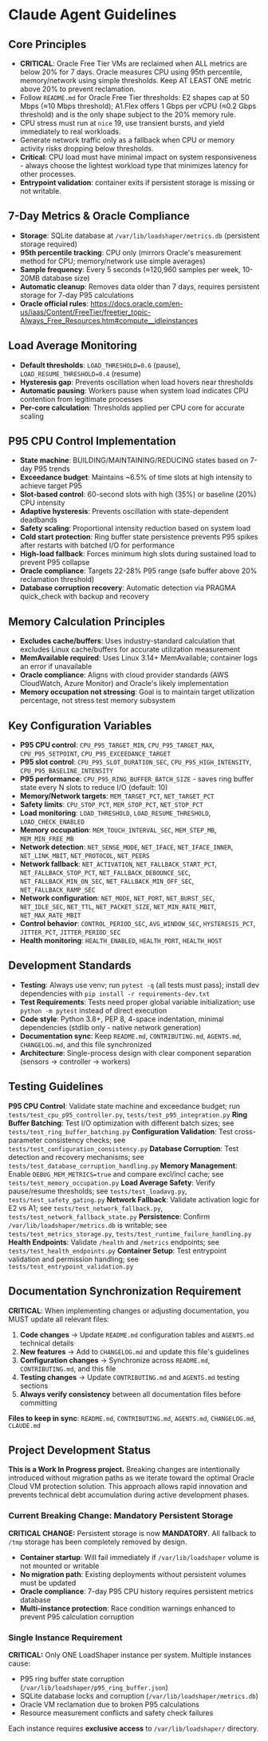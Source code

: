 # Claude Agent Guidelines

## Core Principles
- **CRITICAL**: Oracle Free Tier VMs are reclaimed when ALL metrics are below 20% for 7 days. Oracle measures CPU using 95th percentile, memory/network using simple thresholds. Keep AT LEAST ONE metric above 20% to prevent reclamation.
- Follow `README.md` for Oracle Free Tier thresholds: E2 shapes cap at 50 Mbps (≈10 Mbps threshold); A1.Flex offers 1 Gbps per vCPU (≈0.2 Gbps threshold) and is the only shape subject to the 20% memory rule.
- CPU stress must run at `nice` 19, use transient bursts, and yield immediately to real workloads.
- Generate network traffic only as a fallback when CPU or memory activity risks dropping below thresholds.
- **Critical**: CPU load must have minimal impact on system responsiveness - always choose the lightest workload type that minimizes latency for other processes.
- **Entrypoint validation**: container exits if persistent storage is missing or not writable.

## 7-Day Metrics & Oracle Compliance
- **Storage**: SQLite database at `/var/lib/loadshaper/metrics.db` (persistent storage required)
- **95th percentile tracking**: CPU only (mirrors Oracle's measurement method for CPU; memory/network use simple averages)
- **Sample frequency**: Every 5 seconds (≈120,960 samples per week, 10-20MB database size)
- **Automatic cleanup**: Removes data older than 7 days, requires persistent storage for 7-day P95 calculations
- **Oracle official rules**: https://docs.oracle.com/en-us/iaas/Content/FreeTier/freetier_topic-Always_Free_Resources.htm#compute__idleinstances

## Load Average Monitoring
- **Default thresholds**: `LOAD_THRESHOLD=0.6` (pause), `LOAD_RESUME_THRESHOLD=0.4` (resume)
- **Hysteresis gap**: Prevents oscillation when load hovers near thresholds
- **Automatic pausing**: Workers pause when system load indicates CPU contention from legitimate processes
- **Per-core calculation**: Thresholds applied per CPU core for accurate scaling

## P95 CPU Control Implementation
- **State machine**: BUILDING/MAINTAINING/REDUCING states based on 7-day P95 trends
- **Exceedance budget**: Maintains ~6.5% of time slots at high intensity to achieve target P95
- **Slot-based control**: 60-second slots with high (35%) or baseline (20%) CPU intensity
- **Adaptive hysteresis**: Prevents oscillation with state-dependent deadbands
- **Safety scaling**: Proportional intensity reduction based on system load
- **Cold start protection**: Ring buffer state persistence prevents P95 spikes after restarts with batched I/O for performance
- **High-load fallback**: Forces minimum high slots during sustained load to prevent P95 collapse
- **Oracle compliance**: Targets 22-28% P95 range (safe buffer above 20% reclamation threshold)
- **Database corruption recovery**: Automatic detection via PRAGMA quick_check with backup and recovery

## Memory Calculation Principles
- **Excludes cache/buffers**: Uses industry-standard calculation that excludes Linux cache/buffers for accurate utilization measurement
- **MemAvailable required**: Uses Linux 3.14+ MemAvailable; container logs an error if unavailable
- **Oracle compliance**: Aligns with cloud provider standards (AWS CloudWatch, Azure Monitor) and Oracle's likely implementation
- **Memory occupation not stressing**: Goal is to maintain target utilization percentage, not stress test memory subsystem

## Key Configuration Variables
- **P95 CPU control**: `CPU_P95_TARGET_MIN`, `CPU_P95_TARGET_MAX`, `CPU_P95_SETPOINT`, `CPU_P95_EXCEEDANCE_TARGET`
- **P95 slot control**: `CPU_P95_SLOT_DURATION_SEC`, `CPU_P95_HIGH_INTENSITY`, `CPU_P95_BASELINE_INTENSITY`
- **P95 performance**: `CPU_P95_RING_BUFFER_BATCH_SIZE` - saves ring buffer state every N slots to reduce I/O (default: 10)
- **Memory/Network targets**: `MEM_TARGET_PCT`, `NET_TARGET_PCT`
- **Safety limits**: `CPU_STOP_PCT`, `MEM_STOP_PCT`, `NET_STOP_PCT`
- **Load monitoring**: `LOAD_THRESHOLD`, `LOAD_RESUME_THRESHOLD`, `LOAD_CHECK_ENABLED`
- **Memory occupation**: `MEM_TOUCH_INTERVAL_SEC`, `MEM_STEP_MB`, `MEM_MIN_FREE_MB`
- **Network detection**: `NET_SENSE_MODE`, `NET_IFACE`, `NET_IFACE_INNER`, `NET_LINK_MBIT`, `NET_PROTOCOL`, `NET_PEERS`
- **Network fallback**: `NET_ACTIVATION`, `NET_FALLBACK_START_PCT`, `NET_FALLBACK_STOP_PCT`, `NET_FALLBACK_DEBOUNCE_SEC`, `NET_FALLBACK_MIN_ON_SEC`, `NET_FALLBACK_MIN_OFF_SEC`, `NET_FALLBACK_RAMP_SEC`
- **Network configuration**: `NET_MODE`, `NET_PORT`, `NET_BURST_SEC`, `NET_IDLE_SEC`, `NET_TTL`, `NET_PACKET_SIZE`, `NET_MIN_RATE_MBIT`, `NET_MAX_RATE_MBIT`
- **Control behavior**: `CONTROL_PERIOD_SEC`, `AVG_WINDOW_SEC`, `HYSTERESIS_PCT`, `JITTER_PCT`, `JITTER_PERIOD_SEC`
- **Health monitoring**: `HEALTH_ENABLED`, `HEALTH_PORT`, `HEALTH_HOST`

## Development Standards
- **Testing**: Always use venv; run `pytest -q` (all tests must pass); install dev dependencies with `pip install -r requirements-dev.txt`
- **Test Requirements**: Tests need proper global variable initialization; use `python -m pytest` instead of direct execution
- **Code style**: Python 3.8+, PEP 8, 4-space indentation, minimal dependencies (stdlib only - native network generation)
- **Documentation sync**: Keep `README.md`, `CONTRIBUTING.md`, `AGENTS.md`, `CHANGELOG.md`, and this file synchronized
- **Architecture**: Single-process design with clear component separation (sensors → controller → workers)

## Testing Guidelines
**P95 CPU Control**: Validate state machine and exceedance budget; run `tests/test_cpu_p95_controller.py`, `tests/test_p95_integration.py`
**Ring Buffer Batching**: Test I/O optimization with different batch sizes; see `tests/test_ring_buffer_batching.py`
**Configuration Validation**: Test cross-parameter consistency checks; see `tests/test_configuration_consistency.py`
**Database Corruption**: Test detection and recovery mechanisms; see `tests/test_database_corruption_handling.py`
**Memory Management**: Enable `DEBUG_MEM_METRICS=true` and compare excl/incl cache; see `tests/test_memory_occupation.py`
**Load Average Safety**: Verify pause/resume thresholds; see `tests/test_loadavg.py`, `tests/test_safety_gating.py`
**Network Fallback**: Validate activation logic for E2 vs A1; see `tests/test_network_fallback.py`, `tests/test_network_fallback_state.py`
**Persistence**: Confirm `/var/lib/loadshaper/metrics.db` is writable; see `tests/test_metrics_storage.py`, `tests/test_runtime_failure_handling.py`
**Health Endpoints**: Validate `/health` and `/metrics` endpoints; see `tests/test_health_endpoints.py`
**Container Setup**: Test entrypoint validation and permission handling; see `tests/test_entrypoint_validation.py`

## Documentation Synchronization Requirement
**CRITICAL**: When implementing changes or adjusting documentation, you MUST update all relevant files:
1. **Code changes** → Update `README.md` configuration tables and `AGENTS.md` technical details
2. **New features** → Add to `CHANGELOG.md` and update this file's guidelines
3. **Configuration changes** → Synchronize across `README.md`, `CONTRIBUTING.md`, and this file
4. **Testing changes** → Update `CONTRIBUTING.md` and `AGENTS.md` testing sections
5. **Always verify consistency** between all documentation files before committing

**Files to keep in sync**: `README.md`, `CONTRIBUTING.md`, `AGENTS.md`, `CHANGELOG.md`, `CLAUDE.md`

## Project Development Status
**This is a Work In Progress project.** Breaking changes are intentionally introduced without migration paths as we iterate toward the optimal Oracle Cloud VM protection solution. This approach allows rapid innovation and prevents technical debt accumulation during active development phases.

### Current Breaking Change: Mandatory Persistent Storage
**CRITICAL CHANGE:** Persistent storage is now **MANDATORY**. All fallback to `/tmp` storage has been completely removed by design.

- **Container startup**: Will fail immediately if `/var/lib/loadshaper` volume is not mounted or writable
- **No migration path**: Existing deployments without persistent volumes must be updated
- **Oracle compliance**: 7-day P95 CPU history requires persistent metrics database
- **Multi-instance protection**: Race condition warnings enhanced to prevent P95 calculation corruption

### Single Instance Requirement
**CRITICAL:** Only ONE LoadShaper instance per system. Multiple instances cause:
- P95 ring buffer state corruption (`/var/lib/loadshaper/p95_ring_buffer.json`)
- SQLite database locks and corruption (`/var/lib/loadshaper/metrics.db`)
- Oracle VM reclamation due to broken P95 calculations
- Resource measurement conflicts and safety check failures

Each instance requires **exclusive access** to `/var/lib/loadshaper/` directory.